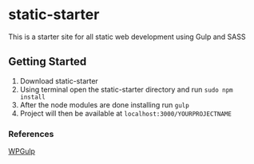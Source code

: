 # static-starter
This is a starter site for all static web development using Gulp and SASS

## Getting Started
1. Download static-starter
2. Using terminal open the static-starter directory and run `sudo npm install`
3. After the node modules are done installing run `gulp`
4. Project will then be available at `localhost:3000/YOURPROJECTNAME`


### References
[WPGulp](https://github.com/ahmadawais/WPGulp)